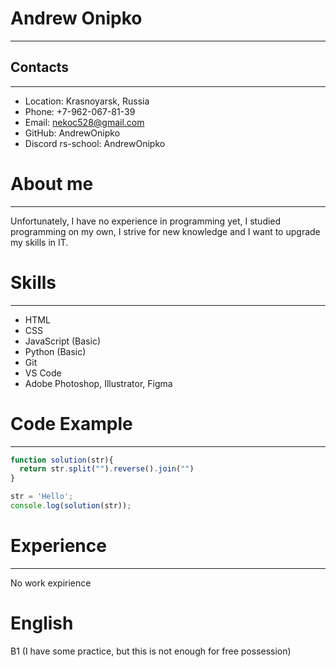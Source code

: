 # Andrew Onipko 
***

## Contacts
***
* Location: Krasnoyarsk, Russia
* Phone: +7-962-067-81-39
* Email: nekoc528@gmail.com
* GitHub: AndrewOnipko
* Discord rs-school: AndrewOnipko

# About me
***
Unfortunately, I have no experience in programming yet, I studied programming on my own, I strive for new knowledge and I want to upgrade my skills in IT.

# Skills
***
* HTML
* CSS
* JavaScript (Basic)
* Python (Basic)
* Git
* VS Code
* Adobe Photoshop, Illustrator, Figma

# Code Example
***

```javascript
function solution(str){
  return str.split("").reverse().join("")
}

str = 'Hello';
console.log(solution(str));
```

# Experience
***
No work expirience

# English
B1 (I have some practice, but this is not enough for free possession)